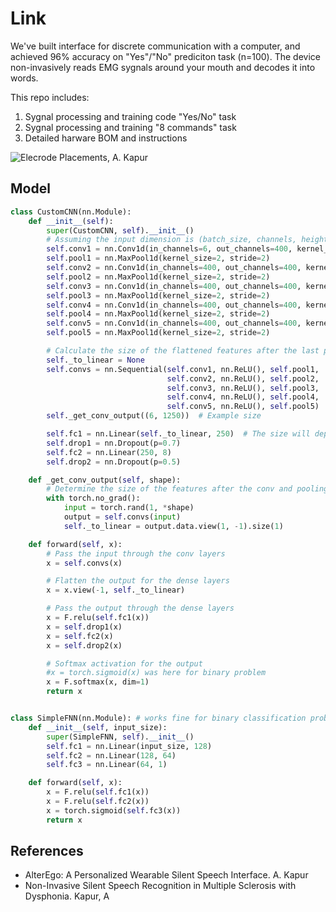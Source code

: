 # Link
We've built interface for discrete communication with a computer, and achieved 96% accuracy on "Yes"/"No" prediciton task (n=100). The device non-invasively reads EMG sygnals around your mouth and decodes it into words.

This repo includes:
1. Sygnal processing and training code "Yes/No" task
2. Sygnal processing and training "8 commands" task
3. Detailed harware BOM and instructions

![Elecrode Placements, A. Kapur](https://github.com/asapsav/Link/blob/a6887b6bd3e9fe57efb003f7cc0613d9f5e2be5c/static/placement.png)
## Model
```python
class CustomCNN(nn.Module):
    def __init__(self):
        super(CustomCNN, self).__init__()
        # Assuming the input dimension is (batch_size, channels, height, width)
        self.conv1 = nn.Conv1d(in_channels=6, out_channels=400, kernel_size=12)
        self.pool1 = nn.MaxPool1d(kernel_size=2, stride=2)
        self.conv2 = nn.Conv1d(in_channels=400, out_channels=400, kernel_size=6)
        self.pool2 = nn.MaxPool1d(kernel_size=2, stride=2)
        self.conv3 = nn.Conv1d(in_channels=400, out_channels=400, kernel_size=3)
        self.pool3 = nn.MaxPool1d(kernel_size=2, stride=2)
        self.conv4 = nn.Conv1d(in_channels=400, out_channels=400, kernel_size=3)
        self.pool4 = nn.MaxPool1d(kernel_size=2, stride=2)
        self.conv5 = nn.Conv1d(in_channels=400, out_channels=400, kernel_size=3)
        self.pool5 = nn.MaxPool1d(kernel_size=2, stride=2)

        # Calculate the size of the flattened features after the last pooling layer
        self._to_linear = None
        self.convs = nn.Sequential(self.conv1, nn.ReLU(), self.pool1,
                                   self.conv2, nn.ReLU(), self.pool2,
                                   self.conv3, nn.ReLU(), self.pool3,
                                   self.conv4, nn.ReLU(), self.pool4,
                                   self.conv5, nn.ReLU(), self.pool5)
        self._get_conv_output((6, 1250))  # Example size

        self.fc1 = nn.Linear(self._to_linear, 250)  # The size will depend on the final pooling layer output
        self.drop1 = nn.Dropout(p=0.7)
        self.fc2 = nn.Linear(250, 8)
        self.drop2 = nn.Dropout(p=0.5)

    def _get_conv_output(self, shape):
        # Determine the size of the features after the conv and pooling layers
        with torch.no_grad():
            input = torch.rand(1, *shape)
            output = self.convs(input)
            self._to_linear = output.data.view(1, -1).size(1)

    def forward(self, x):
        # Pass the input through the conv layers
        x = self.convs(x)

        # Flatten the output for the dense layers
        x = x.view(-1, self._to_linear)

        # Pass the output through the dense layers
        x = F.relu(self.fc1(x))
        x = self.drop1(x)
        x = self.fc2(x)
        x = self.drop2(x)

        # Softmax activation for the output
        #x = torch.sigmoid(x) was here for binary problem
        x = F.softmax(x, dim=1)
        return x


class SimpleFNN(nn.Module): # works fine for binary classification problem (96% accuracy on a balances test set)
    def __init__(self, input_size):
        super(SimpleFNN, self).__init__()
        self.fc1 = nn.Linear(input_size, 128)
        self.fc2 = nn.Linear(128, 64)
        self.fc3 = nn.Linear(64, 1)

    def forward(self, x):
        x = F.relu(self.fc1(x))
        x = F.relu(self.fc2(x))
        x = torch.sigmoid(self.fc3(x))
        return x
```
## References
* AlterEgo: A Personalized Wearable Silent Speech Interface. A. Kapur
* Non-Invasive Silent Speech Recognition in Multiple Sclerosis with Dysphonia. Kapur, A



